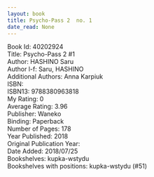 ```yaml
---
layout: book
title: Psycho-Pass 2  no. 1
date_read: None
---
```


Book Id: 40202924<br />
Title: Psycho-Pass 2 #1<br />
Author: HASHINO Saru<br />
Author l-f: Saru, HASHINO<br />
Additional Authors: Anna Karpiuk<br />
ISBN: <br />
ISBN13: 9788380963818<br />
My Rating: 0<br />
Average Rating: 3.96<br />
Publisher: Waneko<br />
Binding: Paperback<br />
Number of Pages: 178<br />
Year Published: 2018<br />
Original Publication Year: <br />
Date Added: 2018/07/25<br />
Bookshelves: kupka-wstydu<br />
Bookshelves with positions: kupka-wstydu (#51)<br />

